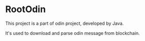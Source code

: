 # RootOdin

This project is a part of odin project, developed by Java.

It's used to download and parse odin message from blockchain.
